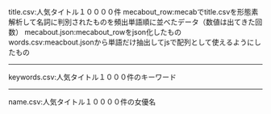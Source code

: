 title.csv:人気タイトル１００００件
mecabout_row:mecabでtitle.csvを形態素解析して名詞に判別されたものを頻出単語順に並べたデータ（数値は出てきた回数）
mecabout.json:mecabout_rowをjson化したもの
words.csv:meacbout.jsonから単語だけ抽出してjsで配列として使えるようにしたもの

-------------

keywords.csv:人気タイトル１０００件のキーワード

-------------

name.csv:人気タイトル１００００件の女優名
